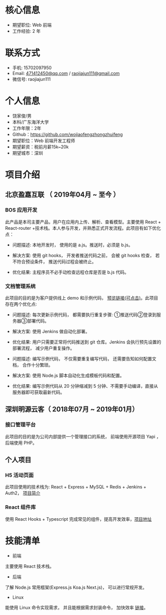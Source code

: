 # 核心信息

- 期望职位: Web 前端
- 工作经验: 2 年

# 联系方式

- 手机: 15702097950
- Email: 471412450@qq.com / raojiajun111@gmail.com
- 微信号: raojiajun111

# 个人信息

 - 饶家俊/男
 - 本科/广东海洋大学
 - 工作年限：2年
 - Github：https://github.com/wojiaofengzhongzhuifeng 
 - 期望职位：Web 前端开发工程师
 - 期望薪资：税前月薪15k~20k
 - 期望城市：深圳

# 项目介绍

## 北京盈嘉互联 （ 2019年04月 ~ 至今 ）

### BOS 应用开发

此产品是本司主要产品，用户在应用内上传、解析、查看模型。主要使用 React + React-router +技术栈。本人参与开发，并熟悉正式开发流程。此项目有如下优化点：

- 问题描述: 本地开发时， 使用的是 a.js。推送时，必须是 b.js。

- 解决方案: 使用 git hooks， 开发者推送代码之前， 会被 git hooks 检查， 若不符合预设条件， 推送代码过程会被终止。

- 优化结果: 主程序员不必手动检查远程仓库是否是 b.js 代码。

### 文档管理系统

此项目的目的是为客户提供线上 demo 和示例代码， [预览链接(可点击)](http://model.rickricks.com:7781/bos3d_js_api/)。此项目存在两个优化点:

- 问题描述: 每次更新示例代码， 都需要执行重复步骤: ①推送代码②登录到服务器③部署代码。

- 解决方案: 使用 Jenkins 做自动化部署。

- 优化结果: 用户只需要正常将代码推送到 git 仓库。Jenkins 会执行预先设置的部署流程， 减少用户重复操作。

- 问题描述: 编写示例代码， 不仅需要重复编写代码， 还需要告知如何配置文档， 合作十分繁琐。

- 解决方案: 使用 Node.js 脚本自动化生成模板代码和配置。

- 优化结果:  编写示例代码从 20 分钟缩减到 5 分钟、不需要手动编译，直接从服务器即可获取最新代码。

## 深圳明源云客（ 2018年07月 ~ 2019年01月）

### 接口管理平台

此项目的目的是为公司内部提供一个管理接口的系统， 前端使用开源项目 Yapi ， 后端使用 PHP。

## 个人项目

### H5 活动页面

此项目使用的技术栈为: React + Express + MySQL + Redis + Jenkins + Auth2， [项目简介](https://github.com/wojiaofengzhongzhuifeng/study/blob/master/blog/posts/2020%E5%B9%B407%E6%9C%8825%E6%97%A5-%E6%B4%BB%E5%8A%A8%E6%80%BB%E7%BB%93.md)

### React 组件库

使用 React Hooks + Typescript 完成常见的组件，提高开发效率，[项目地址](https://github.com/wojiaofengzhongzhuifeng/react-ui)

# 技能清单

- 前端

主要使用 React 技术栈。

- 后端

了解 Node.js 常用框架(Express.js Koa.js Next.js)， 可以进行常规开发。

-  Linux

能使用 Linux 命令实现需求， 并且能根据需求封装命令， 加快效率 [链接](https://github.com/wojiaofengzhongzhuifeng/study/blob/master/blog/posts/2020%E5%B9%B408%E6%9C%8817%E6%97%A5-commandline.md)。